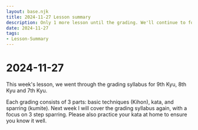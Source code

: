 ```yaml
---
layout: base.njk
title: 2024-11-27 Lesson summary
description: Only 1 more lesson until the grading. We'll continue to focus on the grading syllabus. Tonight we went through 9th - 7th Kyu Grading syllabus.
date: 2024-11-27
tags:
- Lesson-Summary
---
```

# 2024-11-27

This week's lesson, we went through the grading syllabus for 9th Kyu, 8th Kyu and 7th Kyu. 

Each grading consists of 3 parts: basic techniques (Kihon), kata, and sparring (kumite). Next week I will cover the grading syllabus again, with a focus on 3 step sparring. Please also practice your kata at home to ensure you know it well.
